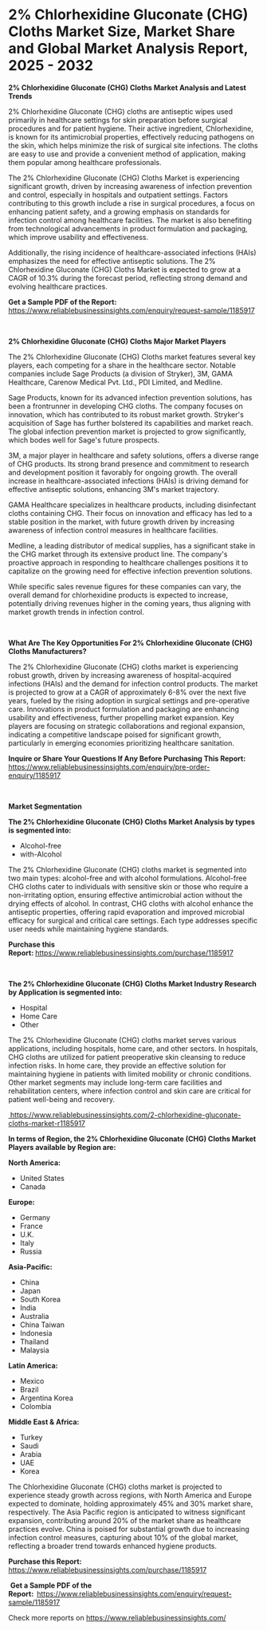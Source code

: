 <p><h1>2% Chlorhexidine Gluconate (CHG) Cloths Market Size, Market Share and Global Market Analysis Report, 2025 - 2032</h1></p><p><strong>2% Chlorhexidine Gluconate (CHG) Cloths Market Analysis and Latest Trends</strong></p>
<p><p>2% Chlorhexidine Gluconate (CHG) cloths are antiseptic wipes used primarily in healthcare settings for skin preparation before surgical procedures and for patient hygiene. Their active ingredient, Chlorhexidine, is known for its antimicrobial properties, effectively reducing pathogens on the skin, which helps minimize the risk of surgical site infections. The cloths are easy to use and provide a convenient method of application, making them popular among healthcare professionals.</p><p>The 2% Chlorhexidine Gluconate (CHG) Cloths Market is experiencing significant growth, driven by increasing awareness of infection prevention and control, especially in hospitals and outpatient settings. Factors contributing to this growth include a rise in surgical procedures, a focus on enhancing patient safety, and a growing emphasis on standards for infection control among healthcare facilities. The market is also benefiting from technological advancements in product formulation and packaging, which improve usability and effectiveness.</p><p>Additionally, the rising incidence of healthcare-associated infections (HAIs) emphasizes the need for effective antiseptic solutions. The 2% Chlorhexidine Gluconate (CHG) Cloths Market is expected to grow at a CAGR of 10.3% during the forecast period, reflecting strong demand and evolving healthcare practices.</p></p>
<p><strong>Get a Sample PDF of the Report:&nbsp;</strong> <a href="https://www.reliablebusinessinsights.com/enquiry/request-sample/1185917?utm_campaign=113&utm_medium=2&utm_source=Github&utm_content=ia&utm_term=11012025&utm_id=2-chlorhexidine-gluconate-chg-cloths">https://www.reliablebusinessinsights.com/enquiry/request-sample/1185917</a></p>
<p>&nbsp;</p>
<p><strong>2% Chlorhexidine Gluconate (CHG) Cloths Major Market Players</strong></p>
<p><p>The 2% Chlorhexidine Gluconate (CHG) Cloths market features several key players, each competing for a share in the healthcare sector. Notable companies include Sage Products (a division of Stryker), 3M, GAMA Healthcare, Carenow Medical Pvt. Ltd., PDI Limited, and Medline.</p><p>Sage Products, known for its advanced infection prevention solutions, has been a frontrunner in developing CHG cloths. The company focuses on innovation, which has contributed to its robust market growth. Stryker's acquisition of Sage has further bolstered its capabilities and market reach. The global infection prevention market is projected to grow significantly, which bodes well for Sage's future prospects.</p><p>3M, a major player in healthcare and safety solutions, offers a diverse range of CHG products. Its strong brand presence and commitment to research and development position it favorably for ongoing growth. The overall increase in healthcare-associated infections (HAIs) is driving demand for effective antiseptic solutions, enhancing 3M's market trajectory.</p><p>GAMA Healthcare specializes in healthcare products, including disinfectant cloths containing CHG. Their focus on innovation and efficacy has led to a stable position in the market, with future growth driven by increasing awareness of infection control measures in healthcare facilities.</p><p>Medline, a leading distributor of medical supplies, has a significant stake in the CHG market through its extensive product line. The company's proactive approach in responding to healthcare challenges positions it to capitalize on the growing need for effective infection prevention solutions.</p><p>While specific sales revenue figures for these companies can vary, the overall demand for chlorhexidine products is expected to increase, potentially driving revenues higher in the coming years, thus aligning with market growth trends in infection control.</p></p>
<p>&nbsp;</p>
<p><strong>What Are The Key Opportunities For 2% Chlorhexidine Gluconate (CHG) Cloths Manufacturers?</strong></p>
<p><p>The 2% Chlorhexidine Gluconate (CHG) cloths market is experiencing robust growth, driven by increasing awareness of hospital-acquired infections (HAIs) and the demand for infection control products. The market is projected to grow at a CAGR of approximately 6-8% over the next five years, fueled by the rising adoption in surgical settings and pre-operative care. Innovations in product formulation and packaging are enhancing usability and effectiveness, further propelling market expansion. Key players are focusing on strategic collaborations and regional expansion, indicating a competitive landscape poised for significant growth, particularly in emerging economies prioritizing healthcare sanitation.</p></p>
<p><strong>Inquire or Share Your Questions If Any Before Purchasing This Report:</strong> <a href="https://www.reliablebusinessinsights.com/enquiry/pre-order-enquiry/1185917?utm_campaign=113&utm_medium=2&utm_source=Github&utm_content=ia&utm_term=11012025&utm_id=2-chlorhexidine-gluconate-chg-cloths">https://www.reliablebusinessinsights.com/enquiry/pre-order-enquiry/1185917</a></p>
<p>&nbsp;</p>
<p><strong>Market Segmentation</strong></p>
<p><strong>The 2% Chlorhexidine Gluconate (CHG) Cloths Market Analysis by types is segmented into:</strong></p>
<p><ul><li>Alcohol-free</li><li>with-Alcohol</li></ul></p>
<p><p>The 2% Chlorhexidine Gluconate (CHG) cloths market is segmented into two main types: alcohol-free and with alcohol formulations. Alcohol-free CHG cloths cater to individuals with sensitive skin or those who require a non-irritating option, ensuring effective antimicrobial action without the drying effects of alcohol. In contrast, CHG cloths with alcohol enhance the antiseptic properties, offering rapid evaporation and improved microbial efficacy for surgical and critical care settings. Each type addresses specific user needs while maintaining hygiene standards.</p></p>
<p><strong>Purchase this Report:&nbsp;</strong><a href="https://www.reliablebusinessinsights.com/purchase/1185917?utm_campaign=113&utm_medium=2&utm_source=Github&utm_content=ia&utm_term=11012025&utm_id=2-chlorhexidine-gluconate-chg-cloths">https://www.reliablebusinessinsights.com/purchase/1185917</a></p>
<p>&nbsp;</p>
<p><strong>The 2% Chlorhexidine Gluconate (CHG) Cloths Market Industry Research by Application is segmented into:</strong></p>
<p><ul><li>Hospital</li><li>Home Care</li><li>Other</li></ul></p>
<p><p>The 2% Chlorhexidine Gluconate (CHG) cloths market serves various applications, including hospitals, home care, and other sectors. In hospitals, CHG cloths are utilized for patient preoperative skin cleansing to reduce infection risks. In home care, they provide an effective solution for maintaining hygiene in patients with limited mobility or chronic conditions. Other market segments may include long-term care facilities and rehabilitation centers, where infection control and skin care are critical for patient well-being and recovery.</p></p>
<p><a href="https://www.reliablebusinessinsights.com/2-chlorhexidine-gluconate-cloths-market-r1185917?utm_campaign=113&utm_medium=2&utm_source=Github&utm_content=ia&utm_term=11012025&utm_id=2-chlorhexidine-gluconate-chg-cloths">&nbsp;https://www.reliablebusinessinsights.com/2-chlorhexidine-gluconate-cloths-market-r1185917</a></p>
<p><strong>In terms of Region, the 2% Chlorhexidine Gluconate (CHG) Cloths Market Players available by Region are:</strong></p>
<p>
    <p> <strong> North America: </strong>
        <ul>
            <li>United States</li>
            <li>Canada</li>
        </ul>
        </p> 
    <p> <strong> Europe: </strong>
        <ul>
            <li>Germany</li>
            <li>France</li>
            <li>U.K.</li>
            <li>Italy</li>
            <li>Russia</li>
        </ul>
        </p> 
    <p> <strong> Asia-Pacific: </strong>
        <ul>
            <li>China</li>
            <li>Japan</li>
            <li>South Korea</li>
            <li>India</li>
            <li>Australia</li>
            <li>China Taiwan</li>
            <li>Indonesia</li>
            <li>Thailand</li>
            <li>Malaysia</li>
        </ul>
        </p> 
    <p> <strong> Latin America: </strong>
        <ul>
            <li>Mexico</li>
            <li>Brazil</li>
            <li>Argentina Korea</li>
            <li>Colombia</li>
        </ul>
        </p> 
    <p> <strong> Middle East & Africa: </strong>
        <ul>
            <li>Turkey</li>
            <li>Saudi</li>
            <li>Arabia</li>
            <li>UAE</li>
            <li>Korea</li>
        </ul>
    </p>
    </p>
<p><p>The Chlorhexidine Gluconate (CHG) cloths market is projected to experience steady growth across regions, with North America and Europe expected to dominate, holding approximately 45% and 30% market share, respectively. The Asia Pacific region is anticipated to witness significant expansion, contributing around 20% of the market share as healthcare practices evolve. China is poised for substantial growth due to increasing infection control measures, capturing about 10% of the global market, reflecting a broader trend towards enhanced hygiene products.</p></p>
<p><strong>Purchase this Report: </strong><a href="https://www.reliablebusinessinsights.com/purchase/1185917?utm_campaign=113&utm_medium=2&utm_source=Github&utm_content=ia&utm_term=11012025&utm_id=2-chlorhexidine-gluconate-chg-cloths">https://www.reliablebusinessinsights.com/purchase/1185917</a></p>
<p>&nbsp;<strong>Get a Sample PDF of the Report:&nbsp;&nbsp;</strong><a href="https://www.reliablebusinessinsights.com/enquiry/request-sample/1185917?utm_campaign=113&utm_medium=2&utm_source=Github&utm_content=ia&utm_term=11012025&utm_id=2-chlorhexidine-gluconate-chg-cloths">https://www.reliablebusinessinsights.com/enquiry/request-sample/1185917</a></p>
<p><strong></strong></p>
<p>Check more reports on <a href="https://www.reliablebusinessinsights.com/?utm_campaign=113&utm_medium=2&utm_source=Github&utm_content=ia&utm_term=11012025&utm_id=2-chlorhexidine-gluconate-chg-cloths">https://www.reliablebusinessinsights.com/</a></p>
